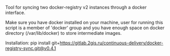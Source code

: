 Tool for syncing two docker-registry v2 instances through a docker interface.

Make sure you have docker installed on your machine, user for running this script is a member of 'docker' group and you have enough space on docker directory (/var/lib/docker) to store intermediate images.

Installation:
pip install git+https://gitlab.2gis.ru/continuous-delivery/docker-registry-sync.git@v0.4.1

